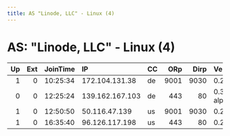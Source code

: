 ```yaml
---
title: AS "Linode, LLC" - Linux (4)
---
```


# AS: "Linode, LLC" - Linux (4)

|   Up |   Ext | JoinTime   | IP              | CC   |   ORp |   Dirp | Version       | Contact   | Nickname        |   eFamMembers |
|-----:|------:|:-----------|:----------------|:-----|------:|-------:|:--------------|:----------|:----------------|--------------:|
|    1 |     0 | 10:25:34   | 172.104.131.38  | de   |  9001 |   9030 | 0.2.9.10      | None      | Unnamed         |             2 |
|    0 |     0 | 12:25:24   | 139.162.167.103 | de   |   443 |     80 | 0.3.1.2-alpha | None      | freeBogatov0xfd |             1 |
|    1 |     0 | 12:50:50   | 50.116.47.139   | us   |  9001 |   9030 | 0.2.9.10      | None      | Unnamed         |             2 |
|    1 |     0 | 16:35:40   | 96.126.117.198  | us   |   443 |     80 | 0.2.7.6       | None      | Torbot          |             1 |
